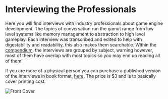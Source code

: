 # Interviewing the Professionals

Here you will find interviews with industry professionals about game engine development. The topics of conversation run the gamut range from low level systems like memory management to abstraction to high level gameplay. Each interview was transcribed and edited to help with digestability and readability, this also makes them searchable. Within the [compendium](../../compendium/introduction.md), the interviews are grouped by subject, warning however, most of them have overlap with most topics so you may end up reading all of them!

If you are more of a physical person you can purchase a published version of the interviews in book format, [here](http://www.lulu.com/shop/caleb-biasco-and-jared-ettinger-and-jacob-wilson-and-chaojie-zhu/behind-the-black-box-sessions-with-game-engine-professionals/paperback/product-23880229.html). The price is $3 and is to basically cover printing cost.

![Front Cover](../../images/timeline-only/social_cover.png)